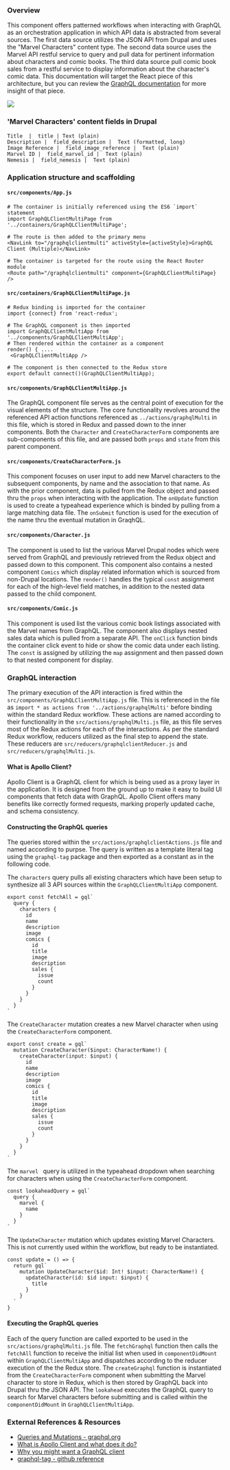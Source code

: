 ### Overview

This component offers patterned workflows when interacting with GraphQL as an orchestration application in which API data is abstracted from several sources. The first data source utilizes the JSON API from Drupal and uses the "Marvel Characters" content type. The second data source uses the Marvel API restful service to query and pull data for pertinent information about characters and comic books. The third data source pull comic book sales from a restful service to display information about the character's comic data. This documentation will target the React piece of this architecture, but you can review the [GraphQL documentation](./graphql.md) for more insight of that piece. 

<img src="https://content.screencast.com/users/BedimStudios/folders/Jing/media/d68a9586-015d-4168-98ba-f702cdfa1ab5/00002921.png" />


### 'Marvel Characters' content fields in Drupal

```
Title  |  title | Text (plain)
Description |  field_description |  Text (formatted, long)
Image Reference |  field_image_reference |  Text (plain)
Marvel ID |  field_marvel_id |  Text (plain)
Nemesis |  field_nemesis |  Text (plain)
```

### Application structure and scaffolding


#### `src/components/App.js`

```
# The container is initially referenced using the ES6 `import` statement
import GraphQLClientMultiPage from '../containers/GraphQLClientMultiPage';
```

```
# The route is then added to the primary menu
<NavLink to="/graphqlclientmulti" activeStyle={activeStyle}>GraphQL Client (Multiple)</NavLink>
```

```
# The container is targeted for the route using the React Router module
<Route path="/graphqlclientmulti" component={GraphQLClientMultiPage} />
```

#### `src/containers/GraphQLClientMultiPage.js`

```
# Redux binding is imported for the container
import {connect} from 'react-redux';
```

```
# The GraphQL component is then imported 
import GraphQLClientMultiApp from '../components/GraphQLClientMultiApp';
# Then rendered within the container as a component 
render() { ....
 <GraphQLClientMultiApp /> 
```

```
# The component is then connected to the Redux store
export default connect()(GraphQLClientMultiApp); 
```

#### `src/components/GraphQLClientMultiApp.js`

The GraphQL component file serves as the central point of execution for the visual elements of the structure. The core functionality revolves around the referenced API action functions referenced as `../actions/graphqlMulti` in this file, which is stored in Redux and passed down to the inner components. Both the `Character` and `CreateCharacterForm` components are sub-components of this file, and are passed both `props` and `state` from this parent component.


#### `src/components/CreateCharacterForm.js`


This component focuses on user input to add new Marvel characters to the subsequent components, by name and the association to that name. As with the prior component, data is pulled from the Redux object and passed thru the `props` when interacting with the application. The `onUpdate` function is used to create a typeahead experience which is binded by pulling from a large matching data file. The `onSubmit` function is used for the execution of the name thru the eventual mutation in GraqhQL. 


#### `src/components/Character.js`

The component is used to list the various Marvel Drupal nodes which were served from GraphQL and previously retrieved from the Redux object and passed down to this component. This component also contains a nested component `Comics` which display related information which is sourced from non-Drupal locations. The `render()` handles the typical `const` assignment for each of the high-level field matches, in addition to the nested data passed to the child component.   

#### `src/components/Comic.js`

This component is used list the various comic book listings associated with the Marvel names from GraphQL. The component also displays nested sales data which is pulled from a separate API. The `onClick` function binds the container click event to hide or show the comic data under each listing. The `const` is assigned by utilizing the `map` assignment and then passed down to that nested component for display. 


### GraphQL interaction

The primary execution of the API interaction is fired within the `src/components/GraphQLClientMultiApp.js` file. This is referenced in the file as `import * as actions from '../actions/graphqlMulti'` before binding within the standard Redux workflow. These actions are named according to their functionality in the `src/actions/graphqlMulti.js` file, as this file serves most of the Redux actions for each of the interactions. As per the standard Redux workflow, reducers utilized as the final step to append the state. These reducers are `src/reducers/graphqlclientReducer.js` and `src/reducers/graphqlMulti.js`.  

#### What is Apollo Client?

Apollo Client is a GraphQL client for which is being used as a proxy layer in the application.  It is designed from the ground up to make it easy to build UI components that fetch data with GraphQL. Apollo Client offers many benefits like correctly formed requests, marking properly updated cache, and schema consistency. 


#### Constructing the GraphQL queries

The queries stored within the `src/actions/graphqlclientActions.js` file and named according to purpse. The query is written as a template literal tag using the `graphql-tag` package and then exported as a constant as in the following code. 


The `characters` query pulls all existing characters which have been setup to synthesize all 3 API sources within the `GraphQLClientMultiApp` component.

```
export const fetchAll = gql`
  query {
    characters {
      id
      name
      description
      image
      comics {
        id
        title
        image
        description
        sales {
          issue
          count
        }
      }
    }
  }
`
```


The `CreateCharacter` mutation creates a new Marvel character when using the `CreateCharacterForm` component. 


```
export const create = gql`
  mutation CreateCharacter($input: CharacterName!) {
    createCharacter(input: $input) {
      id
      name
      description
      image
      comics {
        id
        title
        image
        description
        sales {
          issue
          count
        }
      }
    }
  }
`
```

The `marvel ` query is utilized in the typeahead dropdown when searching for characters when using the `CreateCharacterForm` component. 

```
const lookaheadQuery = gql`
  query {
    marvel {
      name
    }
  }
`
```

The `UpdateCharacter` mutation which updates existing Marvel Characters. This is not currently used within the workflow, but ready to be instantiated. 

```
const update = () => {
  return gql`
    mutation UpdateCharacter($id: Int! $input: CharacterName!) {
      updateCharacter(id: $id input: $input) {
        title
      }
    }
  `
}
```



#### Executing the GraphQL queries

Each of the query function are called exported to be used in the `src/actions/graphqlMulti.js` file. The `fetchGraphql` function then calls the `fetchAll` function to receive the initial list when used in `componentDidMount` within  `GraphQLClientMultiApp` and dispatches according to the reducer execution of the the Redux store. The `createGraphql` function is instantiated from the `CreateCharacterForm` component when submitting the Marvel character to store in Redux, which is then stored by GraphQL back into Drupal thru the JSON API. The `lookahead` executes the GraphQL query to search for Marvel characters before submitting and is called within the `componentDidMount` in `GraphQLClientMultiApp`.  




### External References & Resources 

- [Queries and Mutations - graphql.org](http://graphql.org/learn/queries/)
- [What is Apollo Client and what does it do?](https://www.apollographql.com/docs/react)
- [Why you might want a GraphQL client](https://dev-blog.apollodata.com/why-you-might-want-a-graphql-client-e864050f789c)
- [graphql-tag - github reference](https://github.com/apollographql/graphql-tag)






